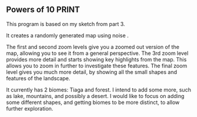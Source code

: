 ## Powers of 10 PRINT

This program is based on my sketch from part 3.

It creates a randomly generated map using noise .

The first and second zoom levels give you a zoomed out version of the map, allowing you to see it from a
general perspective. The 3rd zoom level provides more detail and starts showing key highlights from the map.
This allows you to zoom in further to investigate these features. The final zoom level gives you much more detail,
by showing all the small shapes and features of the landscape.

It currently has 2 biomes: Tiaga and forest. I intend to add some more, such as lake, mountains, and possibly a
desert. I would like to focus on adding some different shapes, and getting biomes to be more distinct, to allow
further exploration.

